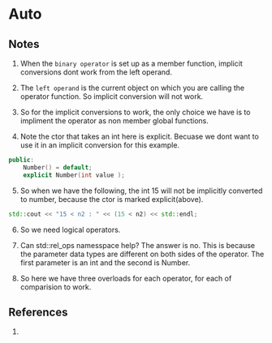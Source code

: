 # Auto

## Notes
1. When the `binary operator` is set up as a member function, implicit conversions dont work from the left operand. 

2. The `left operand` is the current object on which you are calling the operator function. So implicit conversion will not work.

3. So for the implicit conversions to work, the only choice we have is to impliment the operator as non member global functions.

4. Note the ctor that takes an int here is explicit. Becuase we dont want to use it in an implicit conversion for this example.

```cpp
public:
	Number() = default;
	explicit Number(int value );
```

5. So when we have the following, the int 15 will not be implicitly converted to number, because the ctor is marked explicit(above).

```cpp
std::cout << "15 < n2 : " << (15 < n2) << std::endl;
```

6. So we need logical operators. 

7. Can std::rel_ops namesspace help? The answer is no. This is because the parameter data types are different on both sides of the operator. The first parameter is an int and the second is Number.

8. So here we have three overloads for each operator, for each of comparision to work. 


## References

1. 


